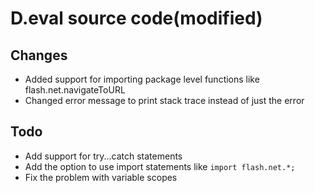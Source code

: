# D.eval source code(modified)

## Changes

* Added support for importing package level functions like flash.net.navigateToURL
* Changed error message to print stack trace instead of just the error

## Todo

* Add support for try...catch statements
* Add the option to use import statements like `import flash.net.*;`
* Fix the problem with variable scopes
